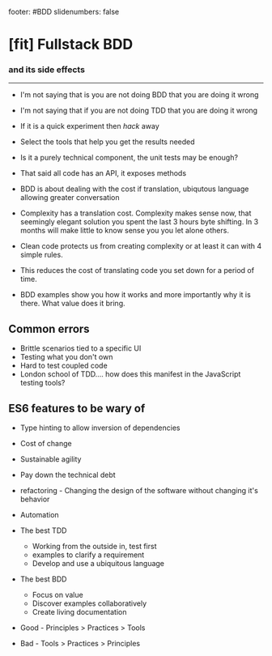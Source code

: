 footer: \#BDD
slidenumbers: false

# [fit] Fullstack BDD
### and its side effects

---

* I'm not saying that is you are not doing BDD that you are doing it wrong
* I'm not saying that if you are not doing TDD that you are doing it wrong
* If it is a quick experiment then *hack* away
* Select the tools that help you get the results needed
* Is it a purely technical component, the unit tests may be enough?
* That said all code has an API, it exposes methods

* BDD is about dealing with the cost if translation, ubiqutous language allowing greater conversation
* Complexity has a translation cost. Complexity makes sense now, that seemingly elegant solution you spent the last 3 hours byte shifting. In 3 months will make little to know sense you you let alone others.
* Clean code protects us from creating complexity or at least it can with 4 simple rules.
* This reduces the cost of translating code you set down for a period of time.
* BDD examples show you how it works and more importantly why it is there. What value does it bring.

## Common errors

* Brittle scenarios tied to a specific UI
* Testing what you don't own
* Hard to test coupled code
* London school of TDD.... how does this manifest in the JavaScript testing tools?

## ES6 features to be wary of

* Type hinting to allow inversion of dependencies


* Cost of change
* Sustainable agility
* Pay down the technical debt
* refactoring - Changing the design of the software without changing it's behavior
* Automation
* The best TDD
  * Working from the outside in, test first
  * examples to clarify a requirement
  * Develop and use a ubiquitous language
* The best BDD
  * Focus on value
  * Discover examples collaboratively
  * Create living documentation

* Good - Principles > Practices > Tools
* Bad - Tools > Practices > Principles
